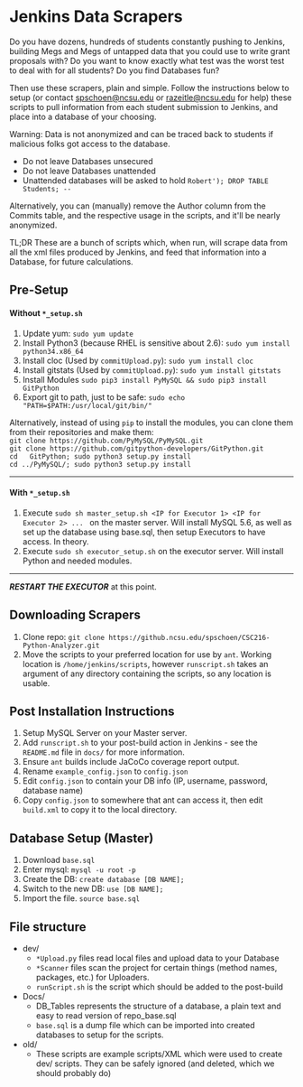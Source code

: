 # Jenkins Data Scrapers

Do you have dozens, hundreds of students constantly pushing to Jenkins, building Megs and Megs of untapped data that you could use to write grant proposals with?  Do you want to know exactly what test was the worst test to deal with for all students?  Do you find Databases fun?

Then use these scrapers, plain and simple.  Follow the instructions below to setup (or contact spschoen@ncsu.edu or razeitle@ncsu.edu for help) these scripts to pull information from each student submission to Jenkins, and place into a database of your choosing.

Warning: Data is not anonymized and can be traced back to students if malicious folks got access to the database.

 * Do not leave Databases unsecured
 * Do not leave Databases unattended
 * Unattended databases will be asked to hold ```Robert'); DROP TABLE Students; --```

Alternatively, you can (manually) remove the Author column from the Commits table, and the respective usage in the scripts, and it'll be nearly anonymized.

TL;DR These are a bunch of scripts which, when run, will scrape data from all the xml files produced by Jenkins, and feed that information into a Database, for future calculations.

## Pre-Setup
#### Without `*_setup.sh`

1. Update yum: ```sudo yum update```
2. Install Python3 (because RHEL is sensitive about 2.6): ```sudo yum install python34.x86_64```
3. Install cloc (Used by `commitUpload.py`): ```sudo yum install cloc```
3. Install gitstats (Used by `commitUpload.py`): ```sudo yum install gitstats```
4. Install Modules ```sudo pip3 install PyMySQL && sudo pip3 install GitPython```
5. Export git to path, just to be safe: ```sudo echo "PATH=$PATH:/usr/local/git/bin/"```

Alternatively, instead of using `pip` to install the modules, you can clone them from their repositories and make them:    
```git clone https://github.com/PyMySQL/PyMySQL.git```    
```git clone https://github.com/gitpython-developers/GitPython.git```    
```cd   GitPython; sudo python3 setup.py install```    
```cd ../PyMySQL/; sudo python3 setup.py install```

___

#### With `*_setup.sh`

1. Execute ```sudo sh master_setup.sh <IP for Executor 1> <IP for Executor 2> ... ``` on the master server.  Will install MySQL 5.6, as well as set up the database using base.sql, then setup Executors to have access.  In theory.
1. Execute ```sudo sh executor_setup.sh``` on the executor server.  Will install Python and needed modules.

___

***RESTART THE EXECUTOR*** at this point.

## Downloading Scrapers

1. Clone repo: ```git clone https://github.ncsu.edu/spschoen/CSC216-Python-Analyzer.git```
2. Move the scripts to your preferred location for use by `ant`.  Working location is `/home/jenkins/scripts`, however `runscript.sh` takes an argument of any directory containing the scripts, so any location is usable.

## Post Installation Instructions

1. Setup MySQL Server on your Master server.
2. Add `runscript.sh` to your post-build action in Jenkins - see the `README.md` file in `docs/` for more information.
3. Ensure `ant` builds include JaCoCo coverage report output.
4. Rename `example_config.json` to `config.json`
5. Edit `config.json` to contain your DB info (IP, username, password, database name)
6. Copy `config.json` to somewhere that ant can access it, then edit `build.xml` to copy it to the local directory.


## Database Setup (Master)

1. Download `base.sql`
2. Enter mysql: ```mysql -u root -p```
3. Create the DB: ```create database [DB NAME];```
4. Switch to the new DB: ```use [DB NAME];```
5. Import the file. ```source base.sql```

## File structure

* dev/
  * `*Upload.py` files read local files and upload data to your Database
  * `*Scanner` files scan the project for certain things (method names, packages, etc.) for Uploaders.
  * `runScript.sh` is the script which should be added to the post-build
* Docs/
  * DB_Tables represents the structure of a database, a plain text and easy to read version of repo_base.sql
  * `base.sql` is a dump file which can be imported into created databases to setup for the scripts.
* old/
  * These scripts are example scripts/XML which were used to create dev/ scripts.  They can be safely ignored (and deleted, which we should probably do)
